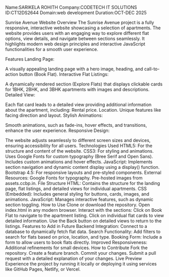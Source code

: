 Name:SARIKELA ROHITH 
Company:CODETECH IT SOLUTIONS
ID:CT12DS2644 
Domain:web development 
Duration:OCT-DEC 2025



Sunrise Avenue Website
Overview
The Sunrise Avenue project is a fully responsive, interactive website showcasing a selection of apartments. The website provides users with an engaging way to explore different flat options, view details, and navigate between sections seamlessly. It highlights modern web design principles and interactive JavaScript functionalities for a smooth user experience.

Features
Landing Page:

A visually appealing landing page with a hero image, heading, and call-to-action button (Book Flat).
Interactive Flat Listings:

A dynamically rendered section (Explore Flats) that displays clickable cards for 1BHK, 2BHK, and 3BHK apartments with images and descriptions.
Detailed View:

Each flat card leads to a detailed view providing additional information about the apartment, including:
Rental price.
Location.
Unique features like facing direction and layout.
Stylish Animations:

Smooth animations, such as fade-ins, hover effects, and transitions, enhance the user experience.
Responsive Design:

The website adjusts seamlessly to different screen sizes and devices, ensuring accessibility for all users.
Technologies Used
HTML5: For the structure and content of the website.
CSS3: For styling and animations.
Uses Google Fonts for custom typography (Bree Serif and Open Sans).
Includes custom animations and hover effects.
JavaScript:
Implements section navigation and dynamic content display using a display() function.
Bootstrap 4.5:
For responsive layouts and pre-styled components.
External Resources:
Google Fonts for typography.
Pre-hosted images from assets.ccbp.in.
File Structure
HTML:
Contains the structure for the landing page, flat listings, and detailed views for individual apartments.
CSS (Embedded):
Includes general styling for buttons, cards, images, and animations.
JavaScript:
Manages interactive features, such as dynamic section toggling.
How to Use
Clone or download the repository.
Open index.html in any modern browser.
Interact with the sections:
Click on Book Flat to navigate to the apartment listing.
Click on individual flat cards to view detailed information.
Use the Back button on detailed views to return to the listings.
Features to Add in Future
Backend Integration:
Connect to a database to dynamically fetch flat data.
Search Functionality:
Add filters to search for flats based on price, location, and type.
Booking Form:
Include a form to allow users to book flats directly.
Improved Responsiveness:
Additional refinements for small devices.
How to Contribute
Fork the repository.
Create a feature branch.
Commit your changes.
Submit a pull request with a detailed explanation of your changes.
Live Preview
Experience the project by running it locally or deploying it using services like GitHub Pages, Netlify, or Vercel.
